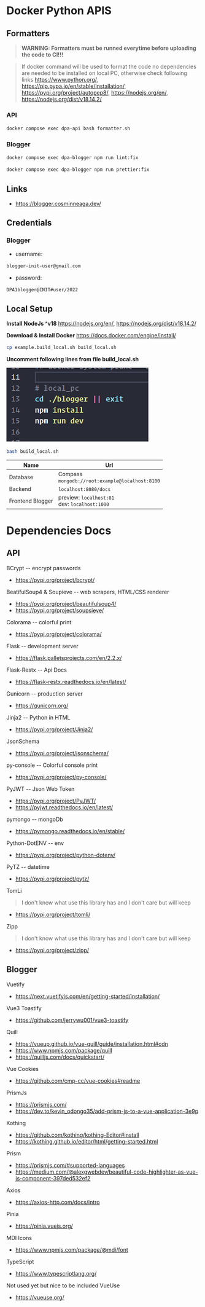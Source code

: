 # Docker Python APIS

## Formatters

> **WARNING: Formatters must be runned everytime before uploading the code to CI!!!**

> If docker command will be used to format the code no dependencies are needed to be installed on local PC, otherwise check following links
> https://www.python.org/, https://pip.pypa.io/en/stable/installation/, https://pypi.org/project/autopep8/, https://nodejs.org/en/, https://nodejs.org/dist/v18.14.2/

### API
```bash
docker compose exec dpa-api bash formatter.sh
```

### Blogger
```bash
docker compose exec dpa-blogger npm run lint:fix
```
```bash
docker compose exec dpa-blogger npm run prettier:fix
```

## Links
- https://blogger.cosminneaga.dev/

## Credentials
### Blogger
- username:
```bash
blogger-init-user@gmail.com
```
- password:
```bash
DPA1blogger@INIT#user/2022
```

## Local Setup

**Install NodeJs ^v18**
https://nodejs.org/en/, https://nodejs.org/dist/v18.14.2/

**Download & Install Docker**
https://docs.docker.com/engine/install/

```bash
cp example.build_local.sh build_local.sh
```

**Uncomment following lines from file build_local.sh**

![local_build.png](./local_build.png)

```bash
bash build_local.sh
```


| Name             | Url                                                |
| ---------------- | -------------------------------------------------- |
| Database         | Compass<br>`mongodb://root:example@localhost:8100` |
| Backend          | `localhost:8080/docs`                              |
| Frontend Blogger | preview: `localhost:81`<br> dev: `localhost:1000`  |


# Dependencies Docs

## API

BCrypt -- encrypt passwords
- https://pypi.org/project/bcrypt/

BeatifulSoup4 & Soupieve -- web scrapers, HTML/CSS renderer
- https://pypi.org/project/beautifulsoup4/
- https://pypi.org/project/soupsieve/

Colorama -- colorful print
- https://pypi.org/project/colorama/

Flask -- development server
- https://flask.palletsprojects.com/en/2.2.x/

Flask-Restx -- Api Docs
- https://flask-restx.readthedocs.io/en/latest/

Gunicorn -- production server
- https://gunicorn.org/

Jinja2 -- Python in HTML
- https://pypi.org/project/Jinja2/

JsonSchema
- https://pypi.org/project/jsonschema/

py-console -- Colorful console print
- https://pypi.org/project/py-console/

PyJWT -- Json Web Token
- https://pypi.org/project/PyJWT/
- https://pyjwt.readthedocs.io/en/latest/

pymongo -- mongoDb
- https://pymongo.readthedocs.io/en/stable/

Python-DotENV -- env
- https://pypi.org/project/python-dotenv/

PyTZ -- datetime
- https://pypi.org/project/pytz/

TomLi
> I don't know what use this library has and I don't care but will keep
- https://pypi.org/project/tomli/

Zipp
> I don't know what use this library has and I don't care but will keep
- https://pypi.org/project/zipp/

## Blogger

Vuetify
-   https://next.vuetifyjs.com/en/getting-started/installation/

Vue3 Toastify
-   https://github.com/jerrywu001/vue3-toastify

Quill
-   https://vueup.github.io/vue-quill/guide/installation.html#cdn
-   https://www.npmjs.com/package/quill
-   https://quilljs.com/docs/quickstart/

Vue Cookies
-   https://github.com/cmp-cc/vue-cookies#readme

PrismJs
-   https://prismjs.com/
-   https://dev.to/kevin_odongo35/add-prism-js-to-a-vue-application-3e9p

Kothing
-   https://github.com/kothing/kothing-Editor#install
-   https://kothing.github.io/editor/html/getting-started.html

Prism
-   https://prismjs.com/#supported-languages
-   https://medium.com/@alexgwebdev/beautiful-code-highlighter-as-vue-js-component-397ded532ef2

Axios
- https://axios-http.com/docs/intro

Pinia
- https://pinia.vuejs.org/

MDI Icons
- https://www.npmjs.com/package/@mdi/font

TypeScript
- https://www.typescriptlang.org/

Not used yet but nice to be included VueUse
- https://vueuse.org/